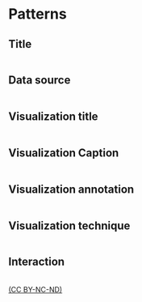 # Patterns

## Title
<table id="title" class="designpatterns">
</table>


## Data source
<table id="dataSource" class="designpatterns">
</table>


## Visualization title
<table id="visTitle" class="designpatterns">
</table>


## Visualization Caption
<table id="visCaption" class="designpatterns">
</table>


## Visualization annotation
<table id="visAnnotation" class="designpatterns">
</table>

## Visualization technique
<table id="visTech" class="designpatterns">
</table>

## Interaction
<table id="interaction" class="designpatterns">
</table>

[(CC BY-NC-ND)](https://creativecommons.org/licenses/by-nc-nd/4.0/)

